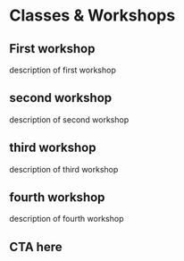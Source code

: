 # Classes & Workshops

## First workshop
description of first workshop

## second workshop
description of second workshop

## third workshop
description of third workshop

## fourth workshop
description of fourth workshop

## CTA here
